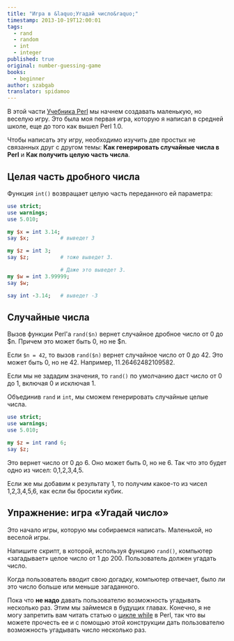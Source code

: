 ```yaml
---
title: "Игра в &laquo;Угадай число&raquo;"
timestamp: 2013-10-19T12:00:01
tags:
  - rand
  - random
  - int
  - integer
published: true
original: number-guessing-game
books:
  - beginner
author: szabgab
translator: spidamoo
---
```



В этой части [Учебника Perl](/perl-tutorial) мы начнем создавать маленькую, но веселую
игру. Это была моя первая игра, которую я написал в средней школе, еще до того как вышел Perl 1.0.


Чтобы написать эту игру, необходимо изучить две простых не связанных друг с другом темы: <b>Как 
генерировать случайные числа в Perl</b> и <b>Как получить целую часть числа</b>.

## Целая часть дробного числа

Функция `int()` возвращает целую часть переданного ей параметра:

```perl
use strict;
use warnings;
use 5.010;

my $x = int 3.14;
say $x;          # выведет 3

my $z = int 3;
say $z;          # тоже выведет 3.

                 # Даже это выведет 3.
my $w = int 3.99999;
say $w;

say int -3.14;   # выведет -3
```

## Случайные числа

Вызов функции Perl'а `rand($n)` вернет случайное дробное число от 0 до $n. Причем это может 
быть 0, но не $n.

Если `$n = 42`, то вызов `rand($n)` вернет случайное число от 0 до 42. Это может быть
0, но не 42. Например, 11.26462482109582.

Если мы не зададим значения, то `rand()` по умолчанию даст число от 0 до 1, включая 0 и 
исключая 1.

Объединив `rand` и `int`, мы сможем генерировать случайные целые числа.

```perl
use strict;
use warnings;
use 5.010;

my $z = int rand 6;
say $z;
```

Это вернет число от 0 до 6. Оно может быть 0, но не 6. Так что это будет одно из чисел: 0,1,2,3,4,5.

Если же мы добавим к результату 1, то получим какое-то из чисел 1,2,3,4,5,6, как если бы бросили 
кубик.

## Упражнение: игра &laquo;Угадай число&raquo;

Это начало игры, которую мы собираемся написать. Маленькой, но веселой игры.

Напишите скрипт, в которой, используя функцию `rand()`, компьютер &laquo;загадывает&raquo;
целое число от 1 до 200. Пользователь должен угадать число.

Когда пользователь вводит свою догадку, компьютер отвечает, было ли это число больше или меньше
загаданного.

Пока что <b>не надо</b> давать пользователю возможность угадывать несколько раз. Этим мы займемся в
будущих главах. Конечно, я не могу запретить вам читать статью о 
[цикле while](/tsikl-while) в Perl, так что вы можете прочесть ее и с помощью этой 
конструкции дать пользователю возможность угадывать число несколько раз.





